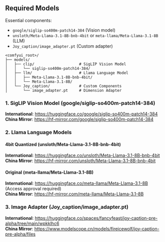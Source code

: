 
## Required Models

Essential components:
- `google/siglip-so400m-patch14-384` (Vision model)
- `unsloth/Meta-Llama-3.1-8B-bnb-4bit` or `meta-llama/Meta-Llama-3.1-8B` (LLM)
- `Joy_caption/image_adapter.pt` (Custom adapter)

```plaintext
<comfyui_root>/
├── models/
│   ├── clip/                    # SigLIP Vision Model
│   │   └── siglip-so400m-patch14-384/
│   ├── llm/                     # Llama Language Model
│   │   ├── Meta-Llama-3.1-8B-bnb-4bit/
│   │   └── Meta-Llama-3.1-8B/
│   └── Joy_caption/             # Custom Components
│       └── image_adapter.pt     # Dimension Adapter
```

### 1. SigLIP Vision Model (google/siglip-so400m-patch14-384)
**International**: https://huggingface.co/google/siglip-so400m-patch14-384  
**China Mirror**: https://hf-mirror.com/google/siglip-so400m-patch14-384

### 2. Llama Language Models
#### 4bit Quantized (unsloth/Meta-Llama-3.1-8B-bnb-4bit)
**International**: https://huggingface.co/unsloth/Meta-Llama-3.1-8B-bnb-4bit  
**China Mirror**: https://hf-mirror.com/unsloth/Meta-Llama-3.1-8B-bnb-4bit

#### Original (meta-llama/Meta-Llama-3.1-8B)
**International**: https://huggingface.co/meta-llama/Meta-Llama-3.1-8B (Access approval required)  
**China Mirror**: https://hf-mirror.com/meta-llama/Meta-Llama-3.1-8B

### 3. Image Adapter (Joy_caption/image_adapter.pt)
**International**: https://huggingface.co/spaces/fancyfeast/joy-caption-pre-alpha/tree/main/wpkklhc6  
**China Mirror**: https://www.modelscope.cn/models/fireicewolf/joy-caption-pre-alpha/files

